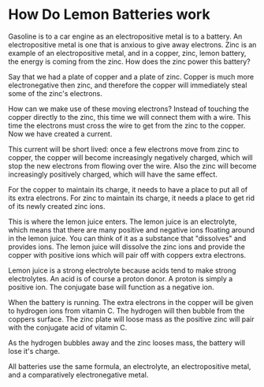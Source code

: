 # How Do Lemon Batteries work

Gasoline is to a car engine as an electropositive metal is to a battery. An electropositive metal is one that is anxious to give away electrons. Zinc is an example of an electropositive metal, and in a copper, zinc, lemon battery, the energy is coming from the zinc. How does the zinc power this battery? 

Say that we had a plate of copper and a plate of zinc. Copper is much more electronegative then  zinc, and therefore the copper will immediately steal some of the zinc's electrons.

How can we make use of these moving electrons? Instead of touching the copper directly to the zinc, this time we will connect them with a wire. This time the electrons must cross the wire to get from the zinc to the copper. Now we have created a current. 

This current will be short lived: once a few electrons move from zinc to copper, the copper will become increasingly negatively charged, which will stop the new electrons from flowing over the wire. Also the zinc will become increasingly positively charged, which will have the same effect. 

For the copper to maintain its charge, it needs to have a place to put all of its extra electrons. For zinc to maintain its charge, it needs a place to get rid of its newly created zinc ions.  

This is where the lemon juice enters. The lemon juice is an electrolyte, which means that there are many positive and negative ions floating around in the lemon juice. You can think of it as a substance that "dissolves" and provides ions. The lemon juice will dissolve the zinc ions and provide the copper with positive ions which will pair off with coppers extra electrons. 

Lemon juice is a strong electrolyte because acids tend to make strong electrolytes. An acid is of course a proton donor. A proton is simply a positive ion. The conjugate base will function as a negative ion. 

 When the battery is running. The extra electrons in the copper will be given to hydrogen ions from vitamin C. The hydrogen will then bubble from the coppers surface. The zinc plate will loose mass as the positive zinc will pair with the conjugate acid of vitamin C. 

 As the hydrogen bubbles away and the zinc looses mass, the battery will lose it's charge.  

 All batteries use the same formula, an electrolyte, an electropositive metal, and a comparatively electronegative metal. 
